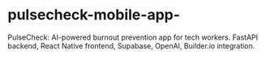 # pulsecheck-mobile-app-
PulseCheck: AI-powered burnout prevention app for tech workers. FastAPI backend, React Native frontend, Supabase, OpenAI, Builder.io integration.

